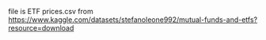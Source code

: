 file is ETF prices.csv from https://www.kaggle.com/datasets/stefanoleone992/mutual-funds-and-etfs?resource=download 

